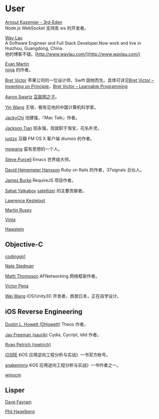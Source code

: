 User
====

[Arnout Kazemier - 3rd-Eden](https://github.com/3rd-Eden?tab=repositories)    
Node.js WebSocket 支持库 ws 的开发者。

[Way Lau](https://github.com/waylau?tab=repositories)    
A Software Engineer and Full Stack Developer.Now work and live in Huizhou, Guangdong, China.    
他的博客不错。[http://www.waylau.com/](http://www.waylau.com/)

[Evan Martin](https://github.com/martine?tab=repositories)    
[ninja](https://github.com/Ju2ender/ninja) 的作者。

[Bret Victor](https://github.com/worrydream)
苹果公司的一位设计师，Swift 因他而生。具体可详见[Bret Victor – Inventing on Principle][4]，[Bret Victor – Learnable Programming][5]

[Aaron Swartz](https://github.com/aaronsw)
[互联网之子][3]。

[Yin Wang](https://github.com/yinwang0)
王垠，极有见地的中国计算机科学家。

[JackyChi](https://github.com/jackychi)
池建强，『Mac Talk』作者。

[Jackson Tian](https://github.com/JacksonTian)
田永强，现就职于淘宝，花名朴灵。

[justzx](https://github.com/justzx2011)
豆瓣 FM OS X 客户端 diumoo 的作者。

[mpwang](https://github.com/mpwang)
蛮有思想的一个人。

[Steve Purcell](https://github.com/purcell)
Emacs 世界级大师。

[David Heinemeier Hansson](https://github.com/dhh)
Ruby on Rails 的作者，37signals 合伙人。

[James Burke](https://github.com/jrburke)
RequireJS 项目作者。

[Sahat Yalkabov](https://github.com/sahat)
[satellizer](https://github.com/angular/angular.js) 的主要贡献者。

[Lawrence Kesteloot](https://github.com/lkesteloot?tab=repositories)

[Martin Rusev](https://github.com/martinrusev)

[Vinta](https://github.com/vinta?tab=repositories)

[Hawstein](https://github.com/Hawstein?tab=repositories)

Objective-C
-----------

[codinggirl](https://github.com/codinggirl?tab=repositories)

[Nate Stedman](https://github.com/natestedman?tab=repositories)

[Mattt Thompson](https://github.com/mattt)
AFNetworking 网络框架作者。

[Victor Pena](https://github.com/vicpenap?tab=repositories)

[Wei Wang](https://github.com/onevcat)
iOS/Unity3D 开发者，旅居日本，正在自学设计。

iOS Reverse Engineering
-----------------------

[Dustin L. Howett (DHowett)](https://github.com/DHowett)
Theos 作者。

[Jay Freeman (saurik)](https://github.com/saurik)
Cydia, Cycript, ldid 作者。

[Ryan Petrich (rpetrich)](https://github.com/rpetrich)

[iOSRE](https://github.com/iosre)
《iOS 应用逆向工程分析与实战》一书官方帐号。

[snakeninny](https://github.com/snakeninny?tab=repositories)
《iOS 应用逆向工程分析与实战》一书作者之一。

[winocm](https://github.com/winocm?tab=repositories)

Lisper
------

[Dave Fayram](https://github.com/KirinDave?tab=repositories)

[Phil Hagelberg](https://github.com/technomancy?tab=repositories)

[3]: http://coolshell.cn/articles/11928.html
[4]: http://coolshell.cn/articles/6775.html
[5]: http://coolshell.cn/articles/8387.html

